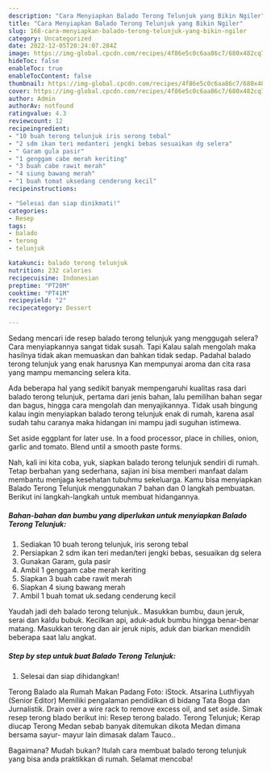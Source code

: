 ```yaml
---
description: "Cara Menyiapkan Balado Terong Telunjuk yang Bikin Ngiler"
title: "Cara Menyiapkan Balado Terong Telunjuk yang Bikin Ngiler"
slug: 168-cara-menyiapkan-balado-terong-telunjuk-yang-bikin-ngiler
category: Uncategorized
date: 2022-12-05T20:24:07.284Z
image: https://img-global.cpcdn.com/recipes/4f86e5c0c6aa86c7/680x482cq70/balado-terong-telunjuk-foto-resep-utama.jpg
hideToc: false
enableToc: true
enableTocContent: false
thumbnail: https://img-global.cpcdn.com/recipes/4f86e5c0c6aa86c7/680x482cq70/balado-terong-telunjuk-foto-resep-utama.jpg
cover: https://img-global.cpcdn.com/recipes/4f86e5c0c6aa86c7/680x482cq70/balado-terong-telunjuk-foto-resep-utama.jpg
author: Admin
authorAv: notfound
ratingvalue: 4.3
reviewcount: 12
recipeingredient:
- "10 buah terong telunjuk iris serong tebal"
- "2 sdm ikan teri medanteri jengki bebas sesuaikan dg selera"
- " Garam gula pasir"
- "1 genggam cabe merah keriting"
- "3 buah cabe rawit merah"
- "4 siung bawang merah"
- "1 buah tomat uksedang cenderung kecil"
recipeinstructions:

- "Selesai dan siap dinikmati!"
categories:
- Resep
tags:
- balado
- terong
- telunjuk

katakunci: balado terong telunjuk 
nutrition: 232 calories
recipecuisine: Indonesian
preptime: "PT20M"
cooktime: "PT41M"
recipeyield: "2"
recipecategory: Dessert

---
```



Sedang mencari ide resep balado terong telunjuk yang menggugah selera? Cara menyiapkannya sangat tidak susah. Tapi Kalau salah mengolah maka hasilnya tidak akan memuaskan dan bahkan tidak sedap. Padahal balado terong telunjuk yang enak harusnya Kan mempunyai aroma dan cita rasa yang mampu memancing selera kita.


Ada beberapa hal yang sedikit banyak mempengaruhi kualitas rasa dari balado terong telunjuk, pertama dari jenis bahan, lalu pemilihan bahan segar dan bagus, hingga cara mengolah dan menyajikannya. Tidak usah bingung kalau ingin menyiapkan balado terong telunjuk enak di rumah, karena asal sudah tahu caranya maka hidangan ini mampu jadi suguhan istimewa.

Set aside eggplant for later use. In a food processor, place in chilies, onion, garlic and tomato. Blend until a smooth paste forms.


Nah, kali ini kita coba, yuk, siapkan balado terong telunjuk sendiri di rumah. Tetap berbahan yang sederhana, sajian ini bisa memberi manfaat dalam membantu menjaga kesehatan tubuhmu sekeluarga. Kamu bisa menyiapkan Balado Terong Telunjuk menggunakan 7 bahan dan 0 langkah pembuatan. Berikut ini langkah-langkah untuk membuat hidangannya.

<!--inarticleads1-->

##### Bahan-bahan dan bumbu yang diperlukan untuk menyiapkan Balado Terong Telunjuk:

1. Sediakan 10 buah terong telunjuk, iris serong tebal
1. Persiapkan 2 sdm ikan teri medan/teri jengki bebas, sesuaikan dg selera
1. Gunakan  Garam, gula pasir
1. Ambil 1 genggam cabe merah keriting
1. Siapkan 3 buah cabe rawit merah
1. Siapkan 4 siung bawang merah
1. Ambil 1 buah tomat uk.sedang cenderung kecil


Yaudah jadi deh balado terong telunjuk.. Masukkan bumbu, daun jeruk, serai dan kaldu bubuk. Kecilkan api, aduk-aduk bumbu hingga benar-benar matang. Masukkan terong dan air jeruk nipis, aduk dan biarkan mendidih beberapa saat lalu angkat. 

<!--inarticleads2-->

##### Step by step untuk buat Balado Terong Telunjuk:


1. Selesai dan siap dihidangkan!

Terong Balado ala Rumah Makan Padang Foto: iStock. Atsarina Luthfiyyah (Senior Editor) Memiliki pengalaman pendidikan di bidang Tata Boga dan Jurnalistik. Drain over a wire rack to remove excess oil, and set aside. Simak resep terong blado berikut ini: Resep terong balado. Terong Telunjuk; Kerap diucap Terong Medan sebab banyak ditemukan dikota Medan dimana bersama sayur- mayur lain dimasak dalam Tauco.. 

Bagaimana? Mudah bukan? Itulah cara membuat balado terong telunjuk yang bisa anda praktikkan di rumah. Selamat mencoba!
